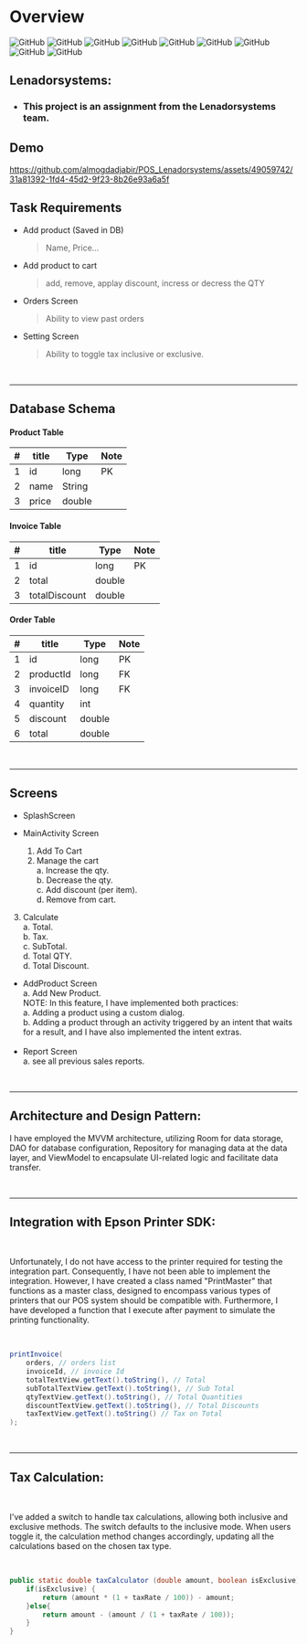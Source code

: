 ﻿# Overview


![GitHub](https://img.shields.io/badge/android-%23326ce5.svg?style=for-the-badge&logo=android&logoColor=white)
![GitHub](https://img.shields.io/badge/java-%23006d77.svg?style=for-the-badge&logo=java&logoColor=white)
![GitHub](https://img.shields.io/badge/sqlite-%23ff8fab.svg?style=for-the-badge&logo=sqlite&logoColor=white)
![GitHub](https://img.shields.io/badge/github-%23121011.svg?style=for-the-badge&logo=github&logoColor=white)
![GitHub](https://img.shields.io/badge/kotlin-%23f72585.svg?style=for-the-badge&logo=kotlin&logoColor=white)
![GitHub](https://img.shields.io/badge/lottie-%23f7a072.svg?style=for-the-badge&logo=lottie&logoColor=white)
![GitHub](https://img.shields.io/badge/mvvm-%23e0fbfc.svg?style=for-the-badge&logo=mvvm&logoColor=black)
![GitHub](https://img.shields.io/badge/room-%23ee6c4d.svg?style=for-the-badge&logo=room&logoColor=white)
![GitHub](https://img.shields.io/badge/lifecycle-%23e7ecef.svg?style=for-the-badge&logo=lifecycle&logoColor=black)

## Lenadorsystems:

- ### This project is an assignment from the Lenadorsystems team.

## Demo


https://github.com/almogdadjabir/POS_Lenadorsystems/assets/49059742/31a81392-1fd4-45d2-9f23-8b26e93a6a5f



## Task Requirements

- Add product (Saved in DB)

  > Name,
  > Price...

- Add product to cart

  > add, remove, applay discount, incress or decress the QTY
- Orders Screen
  > Ability to view past orders
- Setting Screen
  > Ability to toggle tax inclusive or exclusive.

<br>
<hr>
<be>

## Database Schema

#### Product Table

| #     | title        | Type   | Note   |
| ----- | ------------ | ------ | ------ |
| 1     | id           | long   | PK     |
| 2     | name         | String |        |
| 3     | price        | double |        |

#### Invoice Table

| #     | title        | Type   | Note   |
| ----- | ------------ | ------ | ------ |
| 1     | id           | long   | PK     |
| 2     | total        | double |        |
| 3     | totalDiscount| double |        |

#### Order Table

| #     | title        | Type   | Note   |
| ----- | ------------ | ------ | ------ |
| 1     | id           | long   | PK     |
| 2     | productId    | long   | FK     |
| 3     | invoiceID    | long   |  FK    |
| 4     | quantity     | int    |        |
| 5     | discount     | double |        |
| 6     | total        | double |        |

<br>
<hr>
<be>

## Screens
- SplashScreen

- MainActivity Screen
    1. Add To Cart
    2. Manage the cart </br>
       a. Increase the qty. </br>
       b. Decrease the qty. </br>
       c. Add discount (per item). </br>
       d. Remove from cart. </br>
3. Calculate</br>
   a. Total.</br>
   b. Tax.</br>
   c. SubTotal.</br>
   d. Total QTY.</br>
   d. Total Discount.</br>

- AddProduct Screen</br>
  a. Add New Product.</br>
  NOTE: In this feature, I have implemented both practices:</br>
  a. Adding a product using a custom dialog.</br>
  b. Adding a product through an activity triggered by an intent that waits for a result, and I have also implemented the intent extras.
  </br>
  </br>
- Report Screen</br>
  a. see all previous sales reports.

<br>
<hr>
<be>

## Architecture and Design Pattern:

I have employed the MVVM architecture, utilizing Room for data storage, DAO for database configuration, Repository for managing data at the data layer, and ViewModel to encapsulate UI-related logic and facilitate data transfer.

<br>
<hr>
<be>

## Integration with Epson Printer SDK:
<br>

Unfortunately, I do not have access to the printer required for testing the integration part. Consequently, I have not been able to implement the integration. However, I have created a class named "PrintMaster" that functions as a master class, designed to encompass various types of printers that our POS system should be compatible with. Furthermore, I have developed a function that I execute after payment to simulate the printing functionality.

<br>

```java
printInvoice(
    orders, // orders list
    invoiceId, // invoice Id
    totalTextView.getText().toString(), // Total
    subTotalTextView.getText().toString(), // Sub Total
    qtyTextView.getText().toString(), // Total Quantities
    discountTextView.getText().toString(), // Total Discounts
    taxTextView.getText().toString() // Tax on Total
);
```

<br>
<hr>
<be>

## Tax Calculation:
<br>

I've added a switch to handle tax calculations, allowing both inclusive and exclusive methods. The switch defaults to the inclusive mode. When users toggle it, the calculation method changes accordingly, updating all the calculations based on the chosen tax type.


<br>

```java
public static double taxCalculator (double amount, boolean isExclusive){
    if(isExclusive) {
        return (amount * (1 + taxRate / 100)) - amount;
    }else{
        return amount - (amount / (1 + taxRate / 100));
    }
}
```
